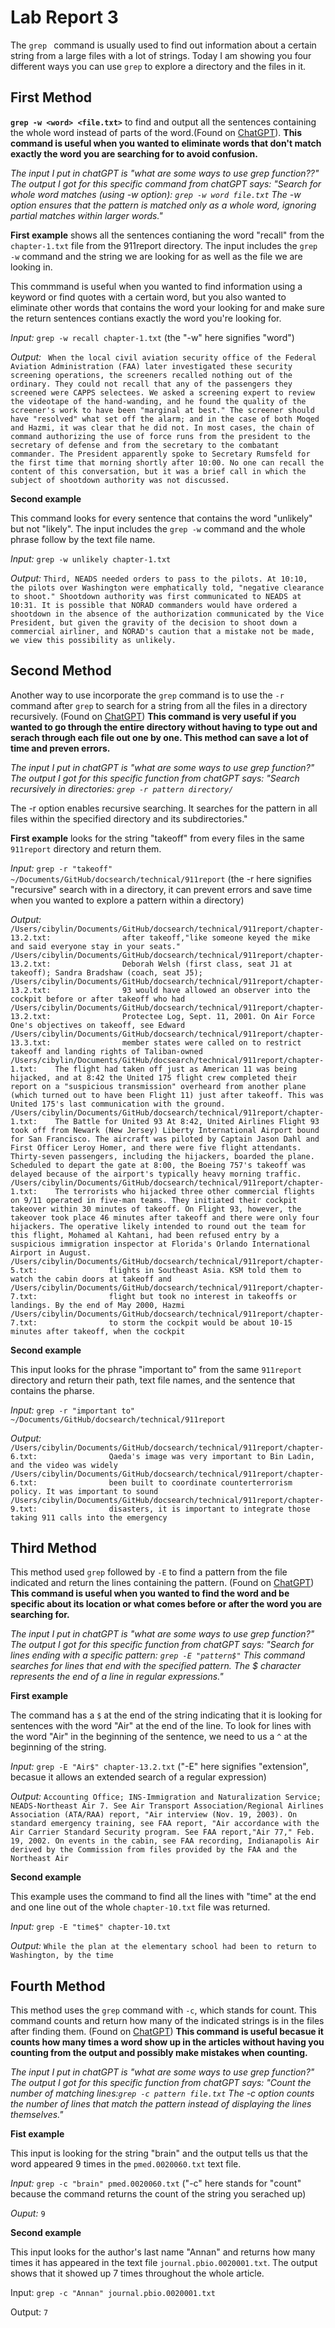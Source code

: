 # Lab Report 3

The `grep ` command is usually used to find out information about a certain string from a large files with a lot of strings. Today I am showing you four different ways you can use `grep` to explore a directory and the files in it. 

## First Method

**`grep -w <word> <file.txt>`** to find and output all the sentences containing the whole word instead of parts of the word.(Found on [ChatGPT](https://chat.openai.com/)). **This command is useful when you wanted to eliminate words that don't match exactly the word you are searching for to avoid confusion.**


_The input I put in chatGPT is "what are some ways to use grep function??"_
_The output I got for this specific command from chatGPT says: "Search for whole word matches (using -w option):
`grep -w word file.txt`
The -w option ensures that the pattern is matched only as a whole word, ignoring partial matches within larger words."_

**First example** shows all the sentences contianing the word "recall" from the `chapter-1.txt` file from the 911report directory. The input includes the `grep -w` command and the string we are looking for as well as the file we are looking in.

This commmand is useful when you wanted to find information using a keyword or find quotes with a certain word, but you also wanted to eliminate other words that contains the word your looking for and make sure the return sentences contians exactly the word you're looking for.  

*Input:* `grep -w recall chapter-1.txt` (the "-w" here signifies "word")

*Output:*
` When the local civil aviation security office of the Federal Aviation Administration (FAA) later investigated these security screening operations, the screeners recalled nothing out of the ordinary. They could not recall that any of the passengers they screened were CAPPS selectees. We asked a screening expert to review the videotape of the hand-wanding, and he found the quality of the screener's work to have been "marginal at best." The screener should have "resolved" what set off the alarm; and in the case of both Moqed and Hazmi, it was clear that he did not.
    In most cases, the chain of command authorizing the use of force runs from the president to the secretary of defense and from the secretary to the combatant commander. The President apparently spoke to Secretary Rumsfeld for the first time that morning shortly after 10:00. No one can recall the content of this conversation, but it was a brief call in which the subject of shootdown authority was not discussed.`
        
**Second example**

This command looks for every sentence that contains the word "unlikely" but not "likely". The input includes the `grep -w` command and the whole phrase follow by the text file name. 

*Input:* `grep -w unlikely chapter-1.txt`

*Output:* `Third, NEADS needed orders to pass to the pilots. At 10:10, the pilots over Washington were emphatically told, "negative clearance to shoot." Shootdown authority was first communicated to NEADS at 10:31. It is possible that NORAD commanders would have ordered a shootdown in the absence of the authorization communicated by the Vice President, but given the gravity of the decision to shoot down a commercial airliner, and NORAD's caution that a mistake not be made, we view this possibility as unlikely.`
 
## Second Method

Another way to use incorporate the `grep` command is to use the `-r` command after `grep` to search for a string from all the files in a directory recursively. (Found on [ChatGPT](https://chat.openai.com/))  **This command is very useful if you wanted to go through the entire directory without having to type out and serach through each file out one by one. This method can save a lot of time and preven errors.**



_The input I put in chatGPT is "what are some ways to use grep function?"
The output I got for this specific function from chatGPT says: "Search recursively in directories: `grep -r pattern directory/`_

The -r option enables recursive searching. It searches for the pattern in all files within the specified directory and its subdirectories."


**First example** looks for the string "takeoff" from every files in the same `911report` directory and return them.
 
*Input:* `grep -r "takeoff" ~/Documents/GitHub/docsearch/technical/911report` (the -r here signifies "recursive" search with in a directory, it can prevent errors and save time when you wanted to explore a pattern within a directory)

*Output:* 
`/Users/cibylin/Documents/GitHub/docsearch/technical/911report/chapter-13.2.txt:                after takeoff,"like someone keyed the mike and said everyone stay in your seats."
/Users/cibylin/Documents/GitHub/docsearch/technical/911report/chapter-13.2.txt:                Deborah Welsh (first class, seat J1 at takeoff); Sandra Bradshaw (coach, seat J5);
/Users/cibylin/Documents/GitHub/docsearch/technical/911report/chapter-13.2.txt:                93 would have allowed an observer into the cockpit before or after takeoff who had
/Users/cibylin/Documents/GitHub/docsearch/technical/911report/chapter-13.2.txt:                Protectee Log, Sept. 11, 2001. On Air Force One's objectives on takeoff, see Edward
/Users/cibylin/Documents/GitHub/docsearch/technical/911report/chapter-13.3.txt:                member states were called on to restrict takeoff and landing rights of Taliban-owned
/Users/cibylin/Documents/GitHub/docsearch/technical/911report/chapter-1.txt:    The flight had taken off just as American 11 was being hijacked, and at 8:42 the United 175 flight crew completed their report on a "suspicious transmission" overheard from another plane (which turned out to have been Flight 11) just after takeoff. This was United 175's last communication with the ground.
/Users/cibylin/Documents/GitHub/docsearch/technical/911report/chapter-1.txt:    The Battle for United 93 At 8:42, United Airlines Flight 93 took off from Newark (New Jersey) Liberty International Airport bound for San Francisco. The aircraft was piloted by Captain Jason Dahl and First Officer Leroy Homer, and there were five flight attendants. Thirty-seven passengers, including the hijackers, boarded the plane. Scheduled to depart the gate at 8:00, the Boeing 757's takeoff was delayed because of the airport's typically heavy morning traffic.
/Users/cibylin/Documents/GitHub/docsearch/technical/911report/chapter-1.txt:    The terrorists who hijacked three other commercial flights on 9/11 operated in five-man teams. They initiated their cockpit takeover within 30 minutes of takeoff. On Flight 93, however, the takeover took place 46 minutes after takeoff and there were only four hijackers. The operative likely intended to round out the team for this flight, Mohamed al Kahtani, had been refused entry by a suspicious immigration inspector at Florida's Orlando International Airport in August.
/Users/cibylin/Documents/GitHub/docsearch/technical/911report/chapter-5.txt:                flights in Southeast Asia. KSM told them to watch the cabin doors at takeoff and
/Users/cibylin/Documents/GitHub/docsearch/technical/911report/chapter-7.txt:                flight but took no interest in takeoffs or landings. By the end of May 2000, Hazmi
/Users/cibylin/Documents/GitHub/docsearch/technical/911report/chapter-7.txt:                to storm the cockpit would be about 10-15 minutes after takeoff, when the cockpit`

**Second example**

This input looks for the phrase "important to" from the same `911report` directory and return their path, text file names, and the sentence that contains the pharse.

*Input:* `grep -r "important to" ~/Documents/GitHub/docsearch/technical/911report`

*Output:* 
`/Users/cibylin/Documents/GitHub/docsearch/technical/911report/chapter-6.txt:                Qaeda's image was very important to Bin Ladin, and the video was widely
/Users/cibylin/Documents/GitHub/docsearch/technical/911report/chapter-6.txt:                been built to coordinate counterterrorism policy. It was important to sound
/Users/cibylin/Documents/GitHub/docsearch/technical/911report/chapter-9.txt:                disasters, it is important to integrate those taking 911 calls into the emergency`

## Third Method

This method used `grep` followed by `-E` to find a pattern from the file indicated and return the lines containing the pattern. (Found on [ChatGPT](https://chat.openai.com/)) **This command is useful when you wanted to find the word and be specific about its location or what comes before or after the word you are searching for.**


_The input I put in chatGPT is "what are some ways to use grep function?"
The output I got for this specific function from chatGPT says: "Search for lines ending with a specific pattern: `grep -E "pattern$"` This command searches for lines that end with the specified pattern. The $ character represents the end of a line in regular expressions."_


**First example** 

The command has a `$` at the end of the string indicating that it is looking for sentences with the word "Air" at the end of the line. To look for lines with the word "Air" in the beginning of the sentence, we need to us a `^` at the beginning of the string. 


*Input:* `grep -E "Air$" chapter-13.2.txt` ("-E" here signifies "extension", becasue it allows an extended search of a regular expression)

*Output:* `Accounting Office; INS-Immigration and Naturalization Service; NEADS-Northeast Air
            7. See Air Transport Association/Regional Airlines Association (ATA/RAA) report, "Air
                interview (Nov. 19, 2003). On standard emergency training, see FAA report, "Air
                accordance with the Air Carrier Standard Security program. See FAA report,"Air
                77," Feb. 19, 2002. On events in the cabin, see FAA recording, Indianapolis Air
                derived by the Commission from files provided by the FAA and the Northeast Air`
    
**Second example**

This example uses the command to find all the lines with "time" at the end and one line out of the whole `chapter-10.txt` file was returned. 

*Input:* `grep -E "time$" chapter-10.txt`

*Output:* `While the plan at the elementary school had been to return to Washington, by the time`

## Fourth Method

This method uses the `grep` command with `-c`, which stands for count. This command counts and return how many of the indicated strings is in the files after finding them. (Found on [ChatGPT](https://chat.openai.com/)) **This command is useful becasue it counts how many times a word show up in the articles without having you counting from the output and possibly make mistakes when counting.**

_The input I put in chatGPT is "what are some ways to use grep function?"
The output I got for this specific function from chatGPT says: "Count the number of matching lines:`grep -c pattern file.txt` The -c option counts the number of lines that match the pattern instead of displaying the lines themselves."_



**Fist example**

This input is looking for the string "brain" and the output tells us that the word appeared 9 times in the `pmed.0020060.txt` text file.

*Input:* `grep -c "brain" pmed.0020060.txt` ("-c" here stands for "count" because the command returns the count of the string you serached up)

*Ouput:* `9`

**Second example**

This input looks for the author's last name "Annan" and returns how many times it has appeared in the text file `journal.pbio.0020001.txt`. The output shows that it showed up 7 times throughout the whole article.

Input: `grep -c "Annan" journal.pbio.0020001.txt`

Output: `7`



